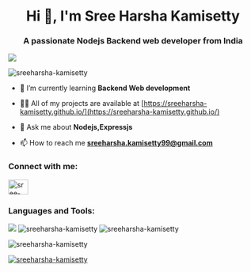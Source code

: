 <h1 align="center">Hi 👋, I'm Sree Harsha Kamisetty</h1>
<h3 align="center">A passionate Nodejs Backend web developer from India</h3>
<img src="https://media.giphy.com/media/USV0ym3bVWQJJmNu3N/giphy.gif?cid=790b7611h3jkr3c8nx3ivhm4myr1yky6gqjj57xlkswnrjda&ep=v1_gifs_search&rid=giphy.gif&ct=g">

<p align="left"> <img src="https://komarev.com/ghpvc/?username=sreeharsha-kamisetty&label=Profile%20views&color=0e75b6&style=flat" alt="sreeharsha-kamisetty" /> </p>



- 🌱 I’m currently learning **Backend Web development**

- 👨‍💻 All of my projects are available at [https://sreeharsha-kamisetty.github.io/](https://sreeharsha-kamisetty.github.io/)

- 💬 Ask me about **Nodejs,Expressjs**

- 📫 How to reach me **sreeharsha.kamisetty99@gmail.com**

<h3 align="left">Connect with me:</h3>
<p align="left">
<a href="https://linkedin.com/in/sree-harsha-kamisetty" target="blank"><img align="center" src="https://raw.githubusercontent.com/rahuldkjain/github-profile-readme-generator/master/src/images/icons/Social/linked-in-alt.svg" alt="sree-harsha-kamisetty" height="30" width="40" /></a>
</p>

<h3 align="left">Languages and Tools:</h3>


  <img src="https://skillicons.dev/icons?i=nodejs,express,mongodb,js,html,css,vscode,postman,github,git,netlify,java,mysql&perline=4"> 



  
  <img src="https://github-readme-stats.vercel.app/api?username=sreeharsha-kamisetty&show_icons=true&locale=en&theme=radical" alt="sreeharsha-kamisetty" />
  
  <img src="https://github-readme-stats.vercel.app/api/top-langs?username=sreeharsha-kamisetty&show_icons=true&locale=en&layout=compact" alt="sreeharsha-kamisetty" />




<p ><img  src="https://github-readme-streak-stats.herokuapp.com/?user=sreeharsha-kamisetty&" alt="sreeharsha-kamisetty" /></p>
<p align="left"> <a href="https://github.com/ryo-ma/github-profile-trophy"><img src="https://github-profile-trophy.vercel.app/?username=sreeharsha-kamisetty" alt="sreeharsha-kamisetty" /></a> </p>
